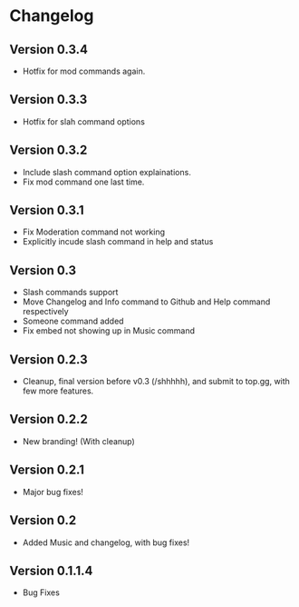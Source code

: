 # Changelog
## Version 0.3.4
- Hotfix for mod commands again.
## Version 0.3.3
- Hotfix for slah command options
## Version 0.3.2
- Include slash command option explainations.
- Fix mod command one last time.
## Version 0.3.1
- Fix Moderation command not working
- Explicitly incude slash command in help and status
## Version 0.3
- Slash commands support
- Move Changelog and Info command to Github and Help command respectively
- Someone command added
- Fix embed not showing up in Music command
## Version 0.2.3
- Cleanup, final version before v0.3 (/shhhhh), and submit to top.gg, with few more features.
## Version 0.2.2
- New branding! (With cleanup)
## Version 0.2.1
- Major bug fixes!
## Version 0.2
- Added Music and changelog, with bug fixes!
## Version 0.1.1.4
- Bug Fixes
